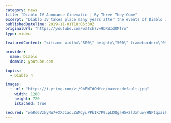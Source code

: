 ```yaml
---
category: news
title: "Diablo IV Announce Cinematic | By Three They Come"
excerpt: "Diablo IV takes place many years after the events of Diablo III, after millions have been slaughtered by the actions of the High Heavens and Burning Hells alike."
publishedDateTime: 2019-11-01T18:05:30Z
originalUrl: "https://youtube.com/watch?v=9bRWIdOMfro"
type: video

featuredContent: "<iframe width=\"800\" height=\"500\" frameborder=\"0\" src=\"https://www.youtube.com/embed/9bRWIdOMfro\" allow=\"accelerometer; autoplay; encrypted-media; gyroscope; picture-in-picture\" allowfullscreen></iframe>"

provider:
  name: Diablo
  domain: youtube.com

topics:
  - Diablo 4

images:
  - url: "https://i.ytimg.com/vi/9bRWIdOMfro/maxresdefault.jpg"
    width: 1280
    height: 720
    isCached: true

secured: "waRs6VzkyNu7+XXJ1aoLZuMCyuPPbIK7P9LpLDQgaHS+2lJxhuw/HNPtqxaiFBJhrWzNjsaeSTXPE/zb8nCItWa8hPrpOiImH3x5SGmUTFOSv+cUQxQtPhpEjCMXYmmnZKz5Ubt9GnKEZ2wkt4Fj5AZ6dS6jcdQsSN15tghTF4nfBaDDFaX3k8hVVG5R4PWmjayYTbmxjl+et8FAsrwIN8NHZDTX/OuVXBnDOCJ4giDnRhbjfH3E72WIsiajqWsnweizjQmRxuBk4YSyv8iFD3973DceGO/bPja90BUimaBpNYj/1N+K5XoDErJqHwTGP7P0XUc4eFU7pbVsKcjqK2U1UcgjFm9iJ7N0kEGQE45cxVmxnYsMhpMPGZRZTTvT96T0hvUhRiVUbvtCApwT5FxuP4BSDJcuTGyzA1gmemTyM9vkgaB6lqOxmswJ0EjN;OuaECbQGaSk7VvmkQhM13w=="
---
```


